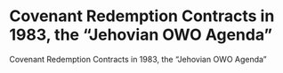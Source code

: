 # Covenant Redemption Contracts in 1983, the “Jehovian OWO Agenda”

Covenant Redemption Contracts in 1983, the “Jehovian OWO Agenda”